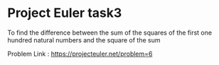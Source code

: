 # Project Euler task3
To  find the difference between the sum of the squares of the first one hundred natural numbers and the square of the sum

Problem Link : https://projecteuler.net/problem=6
